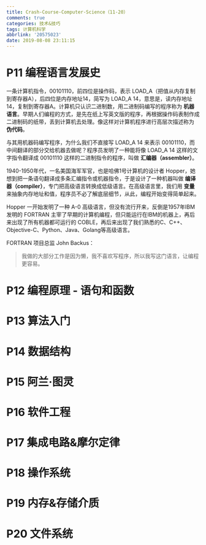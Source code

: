```yaml
---
title: Crash-Course-Computer-Science（11-20）
comments: true
categories: 技术&技巧
tags: 计算机科学
abbrlink: '20575023'
date: 2019-08-08 23:11:15
---
```


# P11 编程语言发展史

一条计算机指令，00101110，前四位是操作码，表示 LOAD_A（把值从内存复制到寄存器A），后四位是内存地址14，简写为 LOAD_A 14，意思是，读内存地址14，复制到寄存器A。计算机只认识二进制数，用二进制码编写的程序称为 **机器语言**。早期人们编程的方式，是先在纸上写英文版的程序，再根据操作码表制作成二进制码的纸带，丢到计算机去处理。像这样对计算机程序进行高层次描述称为 **伪代码**。

与其用机器码编写程序，为什么我们不直接写 LOAD_A 14 来表示 00101110，而中间翻译的部分交给机器去做呢？程序员发明了一种能将像 LOAD_A 14 这样的文字指令翻译成 00101110 这样的二进制指令的程序，叫做 **汇编器（assembler）**。

1940-1950年代，一名美国海军军官，也是哈佛1号计算机的设计者 Hopper，她想到把一条语句翻译成多条汇编指令或机器指令，于是设计了一种机器叫做 **编译器（compiler）**，专门把高级语言转换成低级语言。在高级语言里，我们用 **变量** 来抽象内存地址和值，程序员不必了解底层细节，从此，编程开始变得简单起来。

Hopper 一开始发明了一种 A-0 高级语言，但没有流行开来，反倒是1957年IBM发明的 FORTRAN 主宰了早期的计算机编程，但只能运行在IBM的机器上，再后来出现了所有机器都可运行的 COBLE，再后来出现了我们熟悉的C、C++、Objective-C、Python、Java、Golang等高级语言。

FORTRAN 项目总监 John Backus：

> 我做的大部分工作是因为懒，我不喜欢写程序，所以我写这门语言，让编程更容易。

<!-- more -->

# P12 编程原理 - 语句和函数


# P13 算法入门


# P14 数据结构


# P15 阿兰·图灵


# P16 软件工程


# P17 集成电路&摩尔定律


# P18 操作系统


# P19 内存&存储介质


# P20 文件系统
